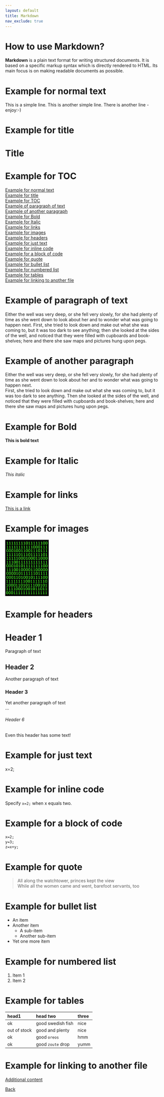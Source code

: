 ```yaml
---
layout: default
title: Markdown
nav_exclude: true
---
```


How to use Markdown?
====================
**Markdown** is a plain text format for writing structured documents. It is based on a specific markup syntax which is directly rendered to HTML. Its main focus is on making readable documents as possible.

# Example for normal text
This is a simple line. This is another simple line.
There is another line - enjoy:-)

# Example for title
Title
=====

# Example for TOC
[Example for normal text](#example-for-normal-text)  
[Example for title](#example-for-title)  
[Example for TOC](#example-for-toc)  
[Example of paragraph of text](#example-of-paragraph-of-text)  
[Example of another paragraph](#example-of-another-paragraph)  
[Example for Bold](#example-for-bold)  
[Example for Italic](#example-for-italic)  
[Example for links](#example-for-links)  
[Example for images](#example-for-images)  
[Example for headers](#example-for-headers)  
[Example for just text](#exaple-for-just-text)  
[Example for inline code](#example-for-inline-code)  
[Example for a block of code](#example-for-a-block-of-code)  
[Example for quote](#example-for-quote)  
[Example for bullet list](#example-for-bullet-list)  
[Example for numbered list](#example-for-numbered-list)  
[Example for tables](#example-for-tables)  
[Example for linking to another file](#example-for-linking-to-another-file)

# Example of paragraph of text
Either the well was very deep, or she fell very slowly, for she had plenty of time as she went down to look about her and to wonder what was going to happen next. First, she tried to look down and make out what she was coming to, but it was too dark to see anything; then she looked at the sides of the well, and noticed that they were filled with cupboards and book-shelves; here and there she saw maps and pictures hung upon pegs.

# Example of another paragraph
Either the well was very deep, or she fell very slowly, for she had plenty of time as she went down to look about her and to wonder what was going to happen next.  
First, she tried to look down and make out what she was coming to, but it was too dark to see anything. Then she looked at the sides of the well, and noticed that they were filled with cupboards and book-shelves; here and there she saw maps and pictures hung upon pegs.

# Example for Bold
**This is bold text**

# Example for Italic
*This italic*


# Example for links
[This is a link](https://daringfireball.net/projects/markdown/)

# Example for images
![Alternative text when image is not available](./bimatrix-code.jpg)

# Example for headers
# Header 1
Paragraph of text
## Header 2
Another paragraph of text
### Header 3
Yet another paragraph of text  
...
###### Header 6
Even this header has some text!



# Example for just text
x=2;

# Example for inline code
Specify `x=2;` when x equals two.

# Example for a block of code
```
x=2;
y=3;
z=x+y;
```

# Example for quote
> All along the watchtower, princes kept the view  
> While all the women came and went, barefoot servants, too

# Example for bullet list
* An item
* Another item
    * A sub-item
    * Another sub-item
* Yet one more item

# Example for numbered list
1. Item 1
2. Item 2

# Example for tables

| head1        | head two          | three |
|:-------------|:------------------|:------|
| ok           | good swedish fish | nice  |
| out of stock | good and plenty   | nice  |
| ok           | good `oreos`      | hmm   |
| ok           | good `zoute` drop | yumm  |


# Example for linking to another file

[Additional content](./markdown-cheatsheet.png)

[Back](./visual_studio_code_and_md.md)  

